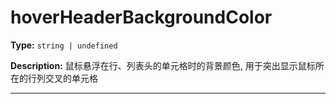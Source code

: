 # hoverHeaderBackgroundColor

**Type:** `string | undefined`

**Description:**
鼠标悬浮在行、列表头的单元格时的背景颜色, 用于突出显示鼠标所在的行列交叉的单元格

---

